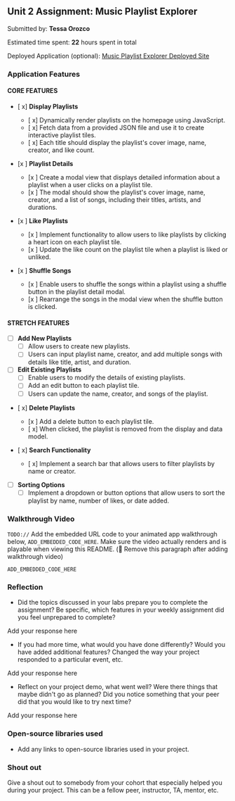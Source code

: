 ## Unit 2 Assignment: Music Playlist Explorer

Submitted by: **Tessa Orozco**

Estimated time spent: **22** hours spent in total

Deployed Application (optional): [Music Playlist Explorer Deployed Site](ADD_LINK_HERE)

### Application Features

#### CORE FEATURES

- [ x] **Display Playlists**
  - [ x] Dynamically render playlists on the homepage using JavaScript.
  - [ x] Fetch data from a provided JSON file and use it to create interactive playlist tiles.
  - [ x] Each title should display the playlist's cover image, name, creator, and like count.

- [x ] **Playlist Details**
  - [x ] Create a modal view that displays detailed information about a playlist when a user clicks on a playlist tile.
  - [x ] The modal should show the playlist's cover image, name, creator, and a list of songs, including their titles, artists, and durations.

- [x ] **Like Playlists**
  - [x ] Implement functionality to allow users to like playlists by clicking a heart icon on each playlist tile.
  - [x ] Update the like count on the playlist tile when a playlist is liked or unliked.

- [x ] **Shuffle Songs**
  - [x ] Enable users to shuffle the songs within a playlist using a shuffle button in the playlist detail modal.
  - [x ] Rearrange the songs in the modal view when the shuffle button is clicked.

#### STRETCH FEATURES

- [ ] **Add New Playlists**
  - [ ] Allow users to create new playlists.
  - [ ] Users can input playlist name, creator, and add multiple songs with details like title, artist, and duration.

- [ ] **Edit Existing Playlists**
  - [ ] Enable users to modify the details of existing playlists.
  - [ ] Add an edit button to each playlist tile.
  - [ ] Users can update the name, creator, and songs of the playlist.

- [ x] **Delete Playlists**
  - [x ] Add a delete button to each playlist tile.
  - [ x] When clicked, the playlist is removed from the display and data model.

- [ x] **Search Functionality**
  - [ x] Implement a search bar that allows users to filter playlists by name or creator.

- [ ] **Sorting Options**
  - [ ] Implement a dropdown or button options that allow users to sort the playlist by name, number of likes, or date added.

### Walkthrough Video

`TODO://` Add the embedded URL code to your animated app walkthrough below, `ADD_EMBEDDED_CODE_HERE`. Make sure the video actually renders and is playable when viewing this README. (🚫 Remove this paragraph after adding walkthrough video)

`ADD_EMBEDDED_CODE_HERE`

### Reflection

* Did the topics discussed in your labs prepare you to complete the assignment? Be specific, which features in your weekly assignment did you feel unprepared to complete?

Add your response here

* If you had more time, what would you have done differently? Would you have added additional features? Changed the way your project responded to a particular event, etc.
  
Add your response here

* Reflect on your project demo, what went well? Were there things that maybe didn't go as planned? Did you notice something that your peer did that you would like to try next time?

Add your response here

### Open-source libraries used

- Add any links to open-source libraries used in your project.

### Shout out

Give a shout out to somebody from your cohort that especially helped you during your project. This can be a fellow peer, instructor, TA, mentor, etc.
